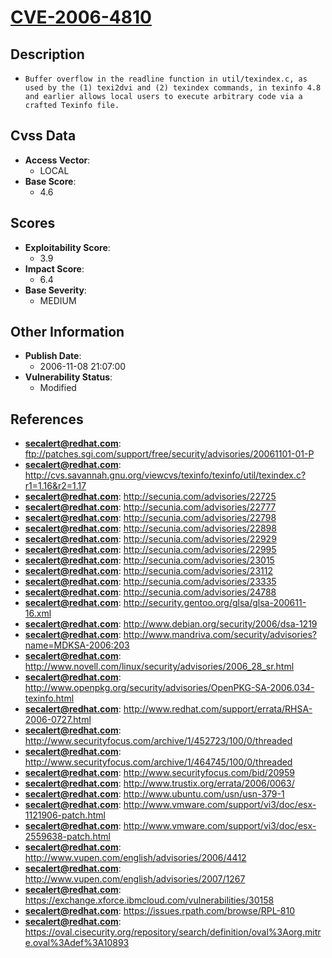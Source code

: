 
# [CVE-2006-4810](ftp://patches.sgi.com/support/free/security/advisories/20061101-01-P)

## Description

- `Buffer overflow in the readline function in util/texindex.c, as used by the (1) texi2dvi and (2) texindex commands, in texinfo 4.8 and earlier allows local users to execute arbitrary code via a crafted Texinfo file.`

## Cvss Data

- **Access Vector**:
  - LOCAL
- **Base Score**:
  - 4.6

## Scores

- **Exploitability Score**:
  - 3.9
- **Impact Score**:
  - 6.4
- **Base Severity**:
  - MEDIUM

## Other Information

- **Publish Date**:
  - 2006-11-08 21:07:00
- **Vulnerability Status**:
  - Modified

## References

- **secalert@redhat.com**: ftp://patches.sgi.com/support/free/security/advisories/20061101-01-P
- **secalert@redhat.com**: http://cvs.savannah.gnu.org/viewcvs/texinfo/texinfo/util/texindex.c?r1=1.16&r2=1.17
- **secalert@redhat.com**: http://secunia.com/advisories/22725
- **secalert@redhat.com**: http://secunia.com/advisories/22777
- **secalert@redhat.com**: http://secunia.com/advisories/22798
- **secalert@redhat.com**: http://secunia.com/advisories/22898
- **secalert@redhat.com**: http://secunia.com/advisories/22929
- **secalert@redhat.com**: http://secunia.com/advisories/22995
- **secalert@redhat.com**: http://secunia.com/advisories/23015
- **secalert@redhat.com**: http://secunia.com/advisories/23112
- **secalert@redhat.com**: http://secunia.com/advisories/23335
- **secalert@redhat.com**: http://secunia.com/advisories/24788
- **secalert@redhat.com**: http://security.gentoo.org/glsa/glsa-200611-16.xml
- **secalert@redhat.com**: http://www.debian.org/security/2006/dsa-1219
- **secalert@redhat.com**: http://www.mandriva.com/security/advisories?name=MDKSA-2006:203
- **secalert@redhat.com**: http://www.novell.com/linux/security/advisories/2006_28_sr.html
- **secalert@redhat.com**: http://www.openpkg.org/security/advisories/OpenPKG-SA-2006.034-texinfo.html
- **secalert@redhat.com**: http://www.redhat.com/support/errata/RHSA-2006-0727.html
- **secalert@redhat.com**: http://www.securityfocus.com/archive/1/452723/100/0/threaded
- **secalert@redhat.com**: http://www.securityfocus.com/archive/1/464745/100/0/threaded
- **secalert@redhat.com**: http://www.securityfocus.com/bid/20959
- **secalert@redhat.com**: http://www.trustix.org/errata/2006/0063/
- **secalert@redhat.com**: http://www.ubuntu.com/usn/usn-379-1
- **secalert@redhat.com**: http://www.vmware.com/support/vi3/doc/esx-1121906-patch.html
- **secalert@redhat.com**: http://www.vmware.com/support/vi3/doc/esx-2559638-patch.html
- **secalert@redhat.com**: http://www.vupen.com/english/advisories/2006/4412
- **secalert@redhat.com**: http://www.vupen.com/english/advisories/2007/1267
- **secalert@redhat.com**: https://exchange.xforce.ibmcloud.com/vulnerabilities/30158
- **secalert@redhat.com**: https://issues.rpath.com/browse/RPL-810
- **secalert@redhat.com**: https://oval.cisecurity.org/repository/search/definition/oval%3Aorg.mitre.oval%3Adef%3A10893
